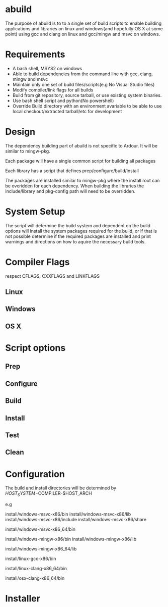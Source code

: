 # abuild

The purpose of abuild is to to a single set of build scripts to enable
building applications and libraries on linux and windows(and hopefully OS X at
some point) using gcc and clang on linux and gcc/mingw and msvc on windows.

# Requirements

- A bash shell, MSYS2 on windows
- Able to build dependencies from the command line with gcc, clang, mingw and msvc
- Maintain only one set of build files/scripts(e.g No Visual Studio files)
- Modify compiler/link flags for all builds
- Build from git repository, source tarball, or use existing system binaries.
- Use bash shell script and python(No powershell)
- Override Build directory with an environment avariable to be able to
  use local checkout/extracted tarball/etc for development

# Design

The dependency building part of abuild is not specific to Ardour. It will be
similar to mingw-pkg.

Each package will have a single common script for building all packages

Each library has a script that defines prep/configure/build/install

The packages are installed similar to mingw-pkg where the install root can be
overidden for each dependency. When building the libraries the include/library
and pkg-config path will need to be overridden.

# System Setup

The script will determine the build system and dependent on the build options
will install the system packages required for the build, or if that is not
possible determine if the required packages are installed and print warnings
and directions on how to aquire the necessary build tools.

# Compiler Flags

respect CFLAGS, CXXFLAGS and LINKFLAGS

## Linux

## Windows

## OS X

# Script options

## Prep

## Configure

## Build

## Install

## Test

## Clean

# Configuration

The build and install directories will be determined by
$HOST_SYSTEM-$COMPILER-$HOST_ARCH 

e.g

install/windows-msvc-x86/bin
install/windows-msvc-x86/lib
install/windows-msvc-x86/include
install/windows-msvc-x86/share

install/windows-msvc-x86_64/bin

install/windows-mingw-x86/bin
install/windows-mingw-x86/lib

install/windows-mingw-x86_64/lib

install/linux-gcc-x86/bin

install/linux-clang-x86_64/bin

install/osx-clang-x86_64/bin

# Installer
